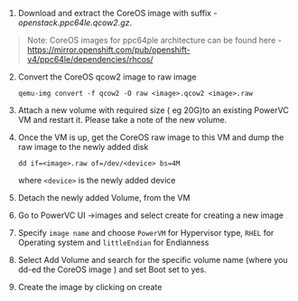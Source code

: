 
1. Download and extract the CoreOS image with suffix *-openstack.ppc64le.qcow2.gz*.
> Note: CoreOS images for ppc64ple architecture can be found here - https://mirror.openshift.com/pub/openshift-v4/ppc64le/dependencies/rhcos/

2. Convert the CoreOS qcow2 image to raw image
   ```
   qemu-img convert -f qcow2 -O raw <image>.qcow2 <image>.raw
   ```

3. Attach a new volume with required size ( eg 20G)to an existing PowerVC VM and restart it. Please take a note of the new volume.

4. Once the VM is up, get the CoreOS raw image to this VM and dump the raw image to the newly added disk
   ```
   dd if=<image>.raw of=/dev/<device> bs=4M
   ```
   where `<device>` is the newly added device

5. Detach the newly added Volume, from the VM

6. Go to PowerVC UI ->images and select create for creating a new image

7. Specify `image name` and choose `PowerVM` for Hypervisor type, `RHEL` for Operating system and `littleEndian` for Endianness

8. Select Add Volume and search for the specific volume name (where you dd-ed the CoreOS image ) and set Boot set to yes.

9. Create the image by clicking on create
